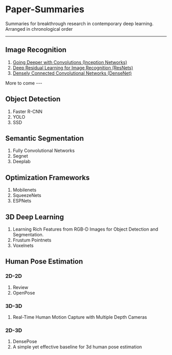 # Paper-Summaries
Summaries for breakthrough research in contemporary deep learning. Arranged in chronological order

----
## Image Recognition

1. [Going Deeper with Convolutions (Inception Networks)](./image_recognition_frameworks/inception_net.md)
2. [Deep Residual Learning for Image Recognition (ResNets)](./image_recognition_frameworks/resnet/resnet.md)
3. [Densely Connected Convolutional Networks (DenseNet)](https://arxiv.org/pdf/1608.06993.pdf)


More to come ---
## Object Detection
1. Faster R-CNN
2. YOLO
3. SSD

## Semantic Segmentation
1. Fully Convolutional Networks
2. Segnet
3. Deeplab

## Optimization Frameworks
1. Mobilenets
2. SqueezeNets
3. ESPNets

## 3D Deep Learning
1. Learning Rich Features from RGB-D Images for Object Detection and Segmentation.
2. Frustum Pointnets
3. Voxelnets

## Human Pose Estimation
### 2D-2D
1. Review
2. OpenPose

### 3D-3D
1. Real-Time Human Motion Capture with Multiple Depth Cameras

### 2D-3D
1. DensePose
2. A simple yet effective baseline for 3d human pose estimation